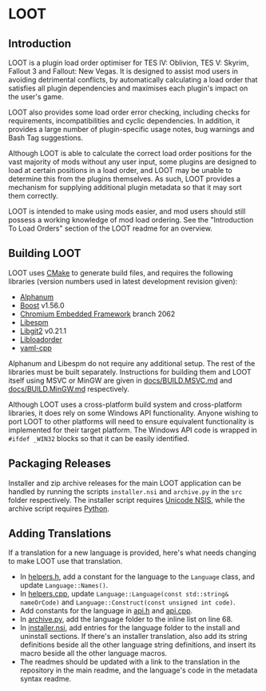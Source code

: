 # LOOT

## Introduction

LOOT is a plugin load order optimiser for TES IV: Oblivion, TES V: Skyrim, Fallout 3 and Fallout: New Vegas. It is designed to assist mod users in avoiding detrimental conflicts, by automatically calculating a load order that satisfies all plugin dependencies and maximises each plugin's impact on the user's game.

LOOT also provides some load order error checking, including checks for requirements, incompatibilities and cyclic dependencies. In addition, it provides a large number of plugin-specific usage notes, bug warnings and Bash Tag suggestions.

Although LOOT is able to calculate the correct load order positions for the vast majority of mods without any user input, some plugins are designed to load at certain positions in a load order, and LOOT may be unable to determine this from the plugins themselves. As such, LOOT provides a mechanism for supplying additional plugin metadata so that it may sort them correctly.

LOOT is intended to make using mods easier, and mod users should still possess a working knowledge of mod load ordering. See the "Introduction To Load Orders" section of the LOOT readme for an overview.


## Building LOOT

LOOT uses [CMake](http://cmake.org) to generate build files, and requires the following libraries (version numbers used in latest development revision given):

* [Alphanum](http://www.davekoelle.com/files/alphanum.hpp)
* [Boost](http://www.boost.org) v1.56.0
* [Chromium Embedded Framework](https://code.google.com/p/chromiumembedded/) branch 2062
* [Libespm](http://github.com/WrinklyNinja/libespm)
* [Libgit2](http://libgit2.github.com/) v0.21.1
* [Libloadorder](http://github.com/WrinklyNinja/libloadorder)
* [yaml-cpp](http://github.com/WrinklyNinja/yaml-cpp)

Alphanum and Libespm do not require any additional setup. The rest of the libraries must be built separately. Instructions for building them and LOOT itself using MSVC or MinGW are given in [docs/BUILD.MSVC.md](docs/BUILD.MSVC.md) and [docs/BUILD.MinGW.md](docs/BUILD.MinGW.md) respectively.

Although LOOT uses a cross-platform build system and cross-platform libraries, it does rely on some Windows API functionality. Anyone wishing to port LOOT to other platforms will need to ensure equivalent functionality is implemented for their target platform. The Windows API code is wrapped in `#ifdef _WIN32` blocks so that it can be easily identified.

## Packaging Releases

Installer and zip archive releases for the main LOOT application can be handled by running the scripts `installer.nsi` and `archive.py` in the `src` folder respectively. The installer script requires [Unicode NSIS](http://www.scratchpaper.com/), while the archive script requires [Python](http://www.python.org/).

## Adding Translations

If a translation for a new language is provided, here's what needs changing to make LOOT use that translation.

* In [helpers.h](src/backend/helpers.h), add a constant for the language to the `Language` class, and update `Language::Names()`.
* In [helpers.cpp](src/backend/helpers.cpp), update `Language::Language(const std::string& nameOrCode)` and `Language::Construct(const unsigned int code)`.
* Add constants for the language in [api.h](src/api/api.h) and [api.cpp](src/api/api.cpp).
* In [archive.py](src/archive.py), add the language folder to the inline list on line 68.
* In [installer.nsi](src/installer.nsi), add entries for the language folder to the install and uninstall sections. If there's an installer translation, also add its string definitions beside all the other language string definitions, and insert its macro beside all the other language macros.
* The readmes should be updated with a link to the translation in the repository in the main readme, and the language's code in the metadata syntax readme.
